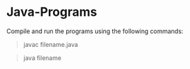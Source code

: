 # Java-Programs

Compile and run the programs using the following commands:

>javac filename.java <br>

>java filename

